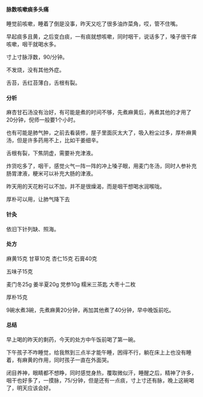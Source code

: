 #### 脉数咳嗽痰多头痛

睡觉前咳嗽，睡着了倒是没事，昨天又吃了很多油炸菜角，哎，管不住嘴。

早起痰多且黄，之后变白痰，一有痰就想咳嗽，同时咽干，说话多了，嗓子很干痒咳嗽，咽干就喝水多。

寸上寸脉浮数，90/分钟。

不发烧，没有其他外症。

舌苔，舌红苔薄白，舌根有裂。

#### 分析

麻杏甘石汤没有治好，有可能是煮的时间不够，先煮麻黄后，再煮其他的才用了20分钟，倪师一般要1个小时。

也有可能是肺气肿，之前去看装修，屋子里面灰太大了，吸入粉尘过多，厚朴麻黄汤，但是许多药用不上，比如干姜细辛。

舌根有裂，下焦阴虚，需要补充津液。

炸货吃多了，咽干，感觉火气一阵一阵的冲上嗓子眼，用麦门冬汤，同时人参补充肠胃津液，粳米可以补充大肠的津液。

昨天用的天花粉可以不加，并不是很燥渴，而是咽干想喝水润喉咙。

厚朴可以用，让肺气降下去

#### 针灸

依旧下针列缺、照海。

#### 处方

麻黄15克 甘草10克 杏仁15克 石膏40克

五味子15克

麦门冬25g 姜半夏20g 党参10g 糯米三茶匙 大枣十二枚

厚朴15克

9碗水煮3碗，先煮麻黄20分钟，再加其他煮了40分钟，早中晚饭前吃。

#### 总结

早上喝的昨天的剩药，今天的处方中午饭前喝了第一碗。

下午孩子不咋睡觉，给我熬到三点半才能午睡，困得不行，躺在床上上也没有睡着，有麻黄的作用，同时孩子一直在外面哭。

闭目养神，眼睛都不想睁，同时感觉身热，覆取微似汗，睡醒之后，精神了许多，咽干也好多了，一摸脉，75/分钟，但是还有一点痰，寸上寸还有脉，晚上这碗喝了，明天应该会好。